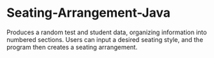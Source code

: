 # Seating-Arrangement-Java
Produces a random test and student data, organizing information into numbered sections. Users can input a desired seating style, and the program then creates a seating arrangement.
